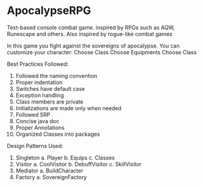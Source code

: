 # ApocalypseRPG
Text-based console combat game. inspired by RPGs such as AQW, Runescape and others.
Also inspired by rogue-like combat games

In this game you fight against the sovereigns of apocalypse.
You can customize your character:
  Choose Class
  Choose Equipments
  Choose Class
  
Best Practices Followed:
  1. Followed the naming convention
  2. Proper indentation
  3. Switches have default case
  4. Exception handling
  5. Class members are private
  6. Initializations are made only when needed
  7. Followed SRP
  8. Concise java doc
  10. Proper Annotations
  11. Organized Classes into packages

Design Patterns Used:
  1. Singleton
    a. Player
    b. Equips
    c. Classes
  2. Visitor
    a. CoolVisitor
    b. DebuffVisitor
    c. SkillVisitor
  3. Mediator
    a. BuildCharacter
  4. Factory
    a. SovereignFactory
